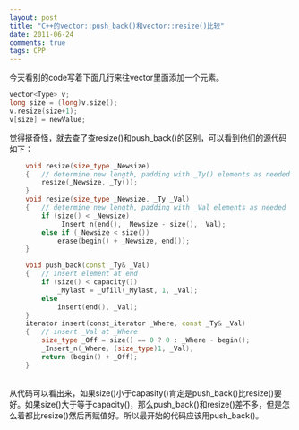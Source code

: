 ```yaml
---
layout: post
title: "C++的vector::push_back()和vector::resize()比较"
date: 2011-06-24
comments: true
tags: CPP
---
```

今天看别的code写着下面几行来往vector里面添加一个元素。<br />

```cpp
vector<Type> v;
long size = (long)v.size();
v.resize(size+1);
v[size] = newValue;
```

觉得挺奇怪，就去查了查resize()和push_back()的区别，可以看到他们的源代码如下：<br />

```cpp
	void resize(size_type _Newsize)
	{	// determine new length, padding with _Ty() elements as needed
		resize(_Newsize, _Ty());
	}
	void resize(size_type _Newsize, _Ty _Val)
	{	// determine new length, padding with _Val elements as needed
		if (size() < _Newsize)
			_Insert_n(end(), _Newsize - size(), _Val);
		else if (_Newsize < size())
			erase(begin() + _Newsize, end());
	}

	void push_back(const _Ty& _Val)
	{	// insert element at end
		if (size() < capacity())
			_Mylast = _Ufill(_Mylast, 1, _Val);
		else
			insert(end(), _Val);
	}
	iterator insert(const_iterator _Where, const _Ty& _Val)
	{	// insert _Val at _Where
		size_type _Off = size() == 0 ? 0 : _Where - begin();
		_Insert_n(_Where, (size_type)1, _Val);
		return (begin() + _Off);
	}
```

<br />从代码可以看出来，如果size()小于capasity()肯定是push_back()比resize()要好。如果size()大于等于capacity()，那么push_back()和resize()差不多，但是怎么着都比resize()然后再赋值好。所以最开始的代码应该用push_back()。